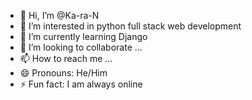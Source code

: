 - 👋 Hi, I’m @Ka-ra-N
- 👀 I’m interested in python full stack web development
- 🌱 I’m currently learning Django
- 💞️ I’m looking to collaborate ...
- 📫 How to reach me ...
- 😄 Pronouns: He/Him
- ⚡ Fun fact: I am always online

<!---
Ka-ra-N/Ka-ra-N is a ✨ special ✨ repository because its `README.md` (this file) appears on your GitHub profile.
You can click the Preview link to take a look at your changes.
--->
